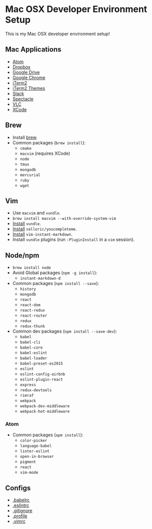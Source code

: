 # Mac OSX Developer Environment Setup
This is my Mac OSX developer environment setup!



## Mac Applications
- [Atom](https://atom.io/)
- [Dropbox](https://www.dropbox.com/)
- [Google Drive](https://www.google.com/drive/)
- [Google Chrome](https://www.google.com/chrome/)
- [iTerm2](https://www.iterm2.com/)
- [iTerm2 Themes](http://iterm2colorschemes.com)
- [Slack](https://slack.com/)
- [Spectacle](https://www.spectacleapp.com/)
- [VLC](http://www.videolan.org/vlc/index.html)
- [XCode](https://developer.apple.com/xcode/download/)



## Brew
- Install [brew](http://brew.sh/).
- Common packages (`brew install`):
  - `cmake`
  - `macvim` (requires XCode)
  - `node`
  - `tmux`
  - `mongodb`
  - `mercurial`
  - `ruby`
  - `wget`



## Vim
- Use `macvim` and `vundle`.
- `brew install macvim --with-override-system-vim`
- [Install](https://github.com/gmarik/Vundle.vim) `vundle`.
- [Install](https://github.com/Valloric/YouCompleteMe) `valloric/youcompleteme`.
- [Install](https://github.com/suan/vim-instant-markdown) `vim-instant-markdown`.
- Install `vundle` plugins (run `:PluginInstall` in a `vim` session).



## Node/npm
- `brew install node`
- Avoid Global packages (`npm -g install`):
  - `instant-markdown-d`
- Common packages (`npm install --save`):
  - `history`
  - `mongodb`
  - `react`
  - `react-dom`
  - `react-redux`
  - `react-router`
  - `redux`
  - `redux-thunk`
- Common dev packages (`npm install --save-dev`):
  - `babel`
  - `babel-cli`
  - `babel-core`
  - `babel-eslint`
  - `babel-loader`
  - `babel-preset-es2015`
  - `eslint`
  - `eslint-config-airbnb`
  - `eslint-plugin-react`
  - `express`
  - `redux-devtools`
  - `rimraf`
  - `webpack`
  - `webpack-dev-middleware`
  - `webpack-hot-middleware`



### Atom
- Common packages (`apm install`):
  - `color-picker`
  - `language-babel`
  - `linter-eslint`
  - `open-in-browser`
  - `pigment`
  - `react`
  - `vim-mode`



## Configs
- [.babelrc](configs/.babelrc)
- [.eslintrc](configs/.eslintrc)
- [.gitignore](configs/.gitignore)
- [.profile](configs/.profile)
- [.vimrc](configs/.vimrc)
